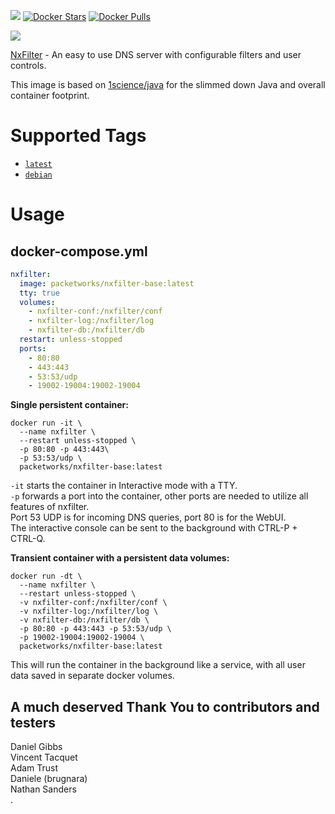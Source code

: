 [![](https://images.microbadger.com/badges/image/packetworks/nxfilter-base.svg)](https://microbadger.com/images/packetworks/nxfilter-base "Get your own image badge on microbadger.com")  [![Docker Stars](https://img.shields.io/docker/stars/packetworks/nxfilter-base.svg)](https://hub.docker.com/r/packetworks/nxfilter-base/)  [![Docker Pulls](https://img.shields.io/docker/pulls/packetworks/nxfilter-base.svg)](https://hub.docker.com/r/packetworks/nxfilter-base/)
  
![](https://nxfilter.org/p3/wp-content/uploads/2013/10/rb_logo41.png)  
 
[NxFilter](http://www.nxfilter.org/) - An easy to use DNS server with configurable filters and user controls.
  
This image is based on [1science/java](https://registry.hub.docker.com/u/1science/java/) for the slimmed down Java and overall container footprint.

# Supported Tags  

-	[`latest`](https://github.com/packetworks/docker-nxfilter/tree/nxfilter-latest)
-	[`debian`](https://github.com/packetworks/docker-nxfilter/tree/nxfilter-debian)

# Usage  

## docker-compose.yml

```yaml
nxfilter:
  image: packetworks/nxfilter-base:latest
  tty: true
  volumes:
    - nxfilter-conf:/nxfilter/conf
    - nxfilter-log:/nxfilter/log
    - nxfilter-db:/nxfilter/db
  restart: unless-stopped
  ports:
    - 80:80
    - 443:443
    - 53:53/udp
    - 19002-19004:19002-19004
```  

**Single persistent container:**  
```
docker run -it \
  --name nxfilter \
  --restart unless-stopped \
  -p 80:80 -p 443:443\
  -p 53:53/udp \
  packetworks/nxfilter-base:latest
```  
```-it``` starts the container in Interactive mode with a TTY.  
```-p``` forwards a port into the container, other ports are needed to utilize all features of nxfilter.  
Port 53 UDP is for incoming DNS queries, port 80 is for the WebUI.  
The interactive console can be sent to the background with CTRL-P + CTRL-Q.
  

  
**Transient container with a persistent data volumes:**
```
docker run -dt \
  --name nxfilter \
  --restart unless-stopped \
  -v nxfilter-conf:/nxfilter/conf \
  -v nxfilter-log:/nxfilter/log \
  -v nxfilter-db:/nxfilter/db \
  -p 80:80 -p 443:443 -p 53:53/udp \
  -p 19002-19004:19002-19004 \
  packetworks/nxfilter-base:latest
```
This will run the container in the background like a service, with all user data saved in separate docker volumes.
  
  
   
## A much deserved Thank You to contributors and testers  
Daniel Gibbs  
Vincent Tacquet  
Adam Trust  
Daniele (brugnara)  
Nathan Sanders  
.

